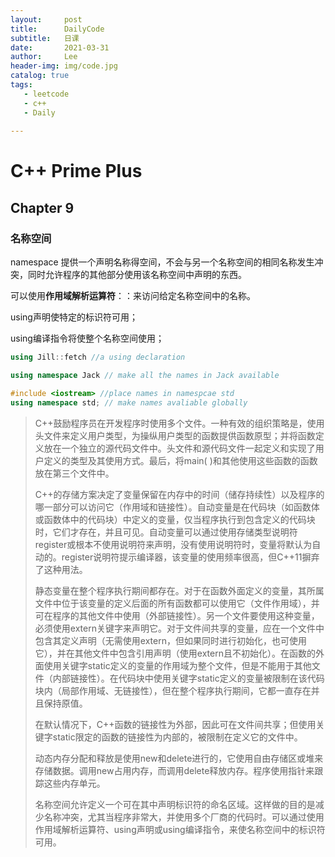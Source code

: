 ```yaml
---
layout:     post
title:      DailyCode
subtitle:   日课
date:       2021-03-31
author:     Lee
header-img: img/code.jpg
catalog: true
tags:
   - leetcode
   - c++
   - Daily
  
---
```


# C++ Prime Plus

## Chapter 9

### 名称空间

namespace 提供一个声明名称得空间，不会与另一个名称空间的相同名称发生冲突，同时允许程序的其他部分使用该名称空间中声明的东西。

可以使用**作用域解析运算符**：：来访问给定名称空间中的名称。

using声明使特定的标识符可用；

using编译指令将使整个名称空间使用；

```c++
using Jill::fetch //a using declaration
```

```c++
using namespace Jack // make all the names in Jack available 
```

```c++
#include <iostream> //place names in namespcae std
using namespace std; // make names avaliable globally
```

> C++鼓励程序员在开发程序时使用多个文件。一种有效的组织策略是，使用头文件来定义用户类型，为操纵用户类型的函数提供函数原型；并将函数定义放在一个独立的源代码文件中。头文件和源代码文件一起定义和实现了用户定义的类型及其使用方式。最后，将main( )和其他使用这些函数的函数放在第三个文件中。
>
> C++的存储方案决定了变量保留在内存中的时间（储存持续性）以及程序的哪一部分可以访问它（作用域和链接性）。自动变量是在代码块（如函数体或函数体中的代码块）中定义的变量，仅当程序执行到包含定义的代码块时，它们才存在，并且可见。自动变量可以通过使用存储类型说明符register或根本不使用说明符来声明，没有使用说明符时，变量将默认为自动的。register说明符提示编译器，该变量的使用频率很高，但C++11摒弃了这种用法。
>
> 静态变量在整个程序执行期间都存在。对于在函数外面定义的变量，其所属文件中位于该变量的定义后面的所有函数都可以使用它（文件作用域），并可在程序的其他文件中使用（外部链接性）。另一个文件要使用这种变量，必须使用extern关键字来声明它。对于文件间共享的变量，应在一个文件中包含其定义声明（无需使用extern，但如果同时进行初始化，也可使用它），并在其他文件中包含引用声明（使用extern且不初始化）。在函数的外面使用关键字static定义的变量的作用域为整个文件，但是不能用于其他文件（内部链接性）。在代码块中使用关键字static定义的变量被限制在该代码块内（局部作用域、无链接性），但在整个程序执行期间，它都一直存在并且保持原值。
>
> 在默认情况下，C++函数的链接性为外部，因此可在文件间共享；但使用关键字static限定的函数的链接性为内部的，被限制在定义它的文件中。
>
> 动态内存分配和释放是使用new和delete进行的，它使用自由存储区或堆来存储数据。调用new占用内存，而调用delete释放内存。程序使用指针来跟踪这些内存单元。
>
> 名称空间允许定义一个可在其中声明标识符的命名区域。这样做的目的是减少名称冲突，尤其当程序非常大，并使用多个厂商的代码时。可以通过使用作用域解析运算符、using声明或using编译指令，来使名称空间中的标识符可用。